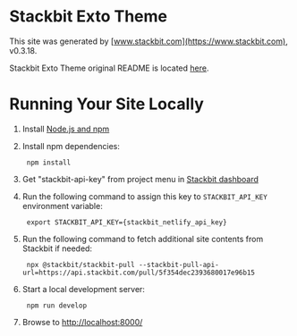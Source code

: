 # Stackbit Exto Theme

This site was generated by [www.stackbit.com](https://www.stackbit.com), v0.3.18.

Stackbit Exto Theme original README is located [here](./README.theme.md).

# Running Your Site Locally

1. Install [Node.js and npm](https://nodejs.org/en/)

1. Install npm dependencies:

        npm install

1. Get "stackbit-api-key" from project menu in [Stackbit dashboard](https://app.stackbit.com/dashboard)

1. Run the following command to assign this key to `STACKBIT_API_KEY` environment variable:

        export STACKBIT_API_KEY={stackbit_netlify_api_key}

1. Run the following command to fetch additional site contents from Stackbit if needed:

        npx @stackbit/stackbit-pull --stackbit-pull-api-url=https://api.stackbit.com/pull/5f354dec2393680017e96b15

1. Start a local development server:

        npm run develop

1. Browse to [http://localhost:8000/](http://localhost:8000/)
